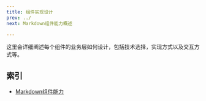 ```yaml
---
title: 组件实现设计
prev: ../
next: Markdown组件能力概述

---
```


这里会详细阐述每个组件的业务层如何设计，包括技术选择，实现方式以及交互方式等。

## 索引

- [Markdown组件能力](Markdown组件能力概述)
